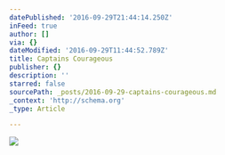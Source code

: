 ```yaml
---
datePublished: '2016-09-29T21:44:14.250Z'
inFeed: true
author: []
via: {}
dateModified: '2016-09-29T11:44:52.789Z'
title: Captains Courageous
publisher: {}
description: ''
starred: false
sourcePath: _posts/2016-09-29-captains-courageous.md
_context: 'http://schema.org'
_type: Article

---
```

![](https://the-grid-user-content.s3-us-west-2.amazonaws.com/761802b7-bdcf-4a25-af54-edfac292d0a8.jpg)